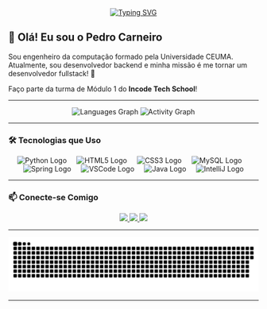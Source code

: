 <div align="center">
  <a href="https://git.io/typing-svg">
    <img src="https://readme-typing-svg.demolab.com?font=Fira+Code&pause=5000&color=7fff00&width=435&lines=Seja+bem-vindo+ao+meu+perfil" alt="Typing SVG">
  </a>
</div>

## 👋 Olá! Eu sou o **Pedro Carneiro** 

Sou engenheiro da computação formado pela Universidade CEUMA. Atualmente, sou desenvolvedor backend e minha missão é me tornar um desenvolvedor fullstack! 🚀

Faço parte da turma de Módulo 1 do **Incode Tech School**!

---

<div align="center">
  <img src="https://github-readme-stats.vercel.app/api/top-langs?username=carneirovsk&locale=en&hide_title=false&layout=compact&card_width=320&langs_count=5&theme=chartreuse-dark&hide_border=false&order=2" height="150" alt="Languages Graph" />
  <!--<img src="https://streak-stats.demolab.com?user=carneirovsk&locale=en&mode=daily&theme=chartreuse-dark&hide_border=false&border_radius=5&order=3" height="150" alt="Streak Graph" />-->
  <img src="https://github-readme-activity-graph.vercel.app/graph?username=carneirovsk&radius=16&theme=chartreuse-dark&area=true&order=5&hide_border=false&line=0D21A1" height="256" alt="Activity Graph" />
</div>

---

### 🛠️ Tecnologias que Uso

<div align="center">
  <img src="https://cdn.jsdelivr.net/gh/devicons/devicon/icons/python/python-original.svg" height="40" alt="Python Logo" />
  <img width="12" />
  <img src="https://cdn.jsdelivr.net/gh/devicons/devicon/icons/html5/html5-original.svg" height="40" alt="HTML5 Logo" />
  <img width="12" />
  <img src="https://cdn.jsdelivr.net/gh/devicons/devicon/icons/css3/css3-original.svg" height="40" alt="CSS3 Logo" />
  <img width="12" />
  <img src="https://cdn.jsdelivr.net/gh/devicons/devicon/icons/mysql/mysql-original.svg" height="40" alt="MySQL Logo" />
  <img width="12" />
  <img src="https://cdn.jsdelivr.net/gh/devicons/devicon/icons/spring/spring-original.svg" height="40" alt="Spring Logo" />
  <img width="12" />
  <img src="https://cdn.jsdelivr.net/gh/devicons/devicon/icons/vscode/vscode-original.svg" height="40" alt="VSCode Logo" />
  <img width="12" />
  <img src="https://cdn.jsdelivr.net/gh/devicons/devicon/icons/java/java-original.svg" height="40" alt="Java Logo" />
  <img width="12" />
  <img src="https://cdn.jsdelivr.net/gh/devicons/devicon/icons/intellij/intellij-original.svg" height="40" alt="IntelliJ Logo" />
</div>

---

### 📫 Conecte-se Comigo

<div align="center">
  <a href="https://instagram.com/pedro_carneiro31" target="_blank">
    <img src="https://img.shields.io/badge/-Instagram-%23E4405F?style=for-the-badge&logo=instagram&logoColor=white" />
  </a>
  <a href="mailto:Pedrocarneirosshen@gmail.com">
    <img src="https://img.shields.io/badge/-Gmail-%23333?style=for-the-badge&logo=gmail&logoColor=white" />
  </a>
  <a href="https://www.linkedin.com/in/pedro-carneiro-27b083248/" target="_blank">
    <img src="https://img.shields.io/badge/-LinkedIn-%230077B5?style=for-the-badge&logo=linkedin&logoColor=white" />
  </a> 
</div>

---

<div align="center">
  <img src="https://raw.githubusercontent.com/carneirovsk/carneirovsk/output/snake.svg" alt="Snake Animation" />
</div>

---

